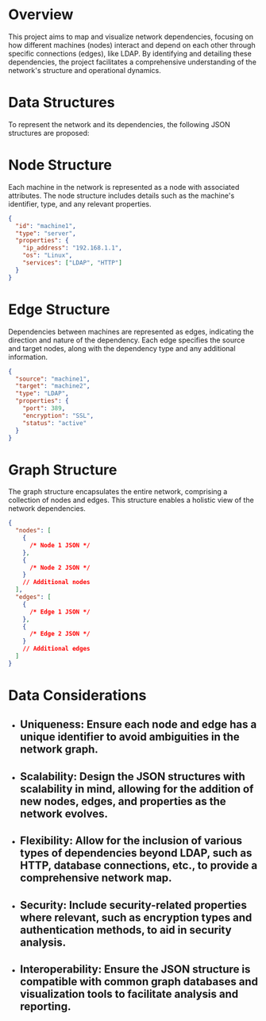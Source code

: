 # Overview

This project aims to map and visualize network dependencies, focusing on how different machines (nodes) interact and depend on each other through specific connections (edges), like LDAP. By identifying and detailing these dependencies, the project facilitates a comprehensive understanding of the network's structure and operational dynamics.

# Data Structures

To represent the network and its dependencies, the following JSON structures are proposed:

# Node Structure

Each machine in the network is represented as a node with associated attributes. The node structure includes details such as the machine's identifier, type, and any relevant properties.

```json
{
  "id": "machine1",
  "type": "server",
  "properties": {
    "ip_address": "192.168.1.1",
    "os": "Linux",
    "services": ["LDAP", "HTTP"]
  }
}
```

# Edge Structure

Dependencies between machines are represented as edges, indicating the direction and nature of the dependency. Each edge specifies the source and target nodes, along with the dependency type and any additional information.

```json
{
  "source": "machine1",
  "target": "machine2",
  "type": "LDAP",
  "properties": {
    "port": 389,
    "encryption": "SSL",
    "status": "active"
  }
}
```

# Graph Structure

The graph structure encapsulates the entire network, comprising a collection of nodes and edges. This structure enables a holistic view of the network dependencies.

```json
{
  "nodes": [
    {
      /* Node 1 JSON */
    },
    {
      /* Node 2 JSON */
    }
    // Additional nodes
  ],
  "edges": [
    {
      /* Edge 1 JSON */
    },
    {
      /* Edge 2 JSON */
    }
    // Additional edges
  ]
}
```

# Data Considerations

- ## Uniqueness: Ensure each node and edge has a unique identifier to avoid ambiguities in the network graph.
- ## Scalability: Design the JSON structures with scalability in mind, allowing for the addition of new nodes, edges, and properties as the network evolves.
- ## Flexibility: Allow for the inclusion of various types of dependencies beyond LDAP, such as HTTP, database connections, etc., to provide a comprehensive network map.
- ## Security: Include security-related properties where relevant, such as encryption types and authentication methods, to aid in security analysis.
- ## Interoperability: Ensure the JSON structure is compatible with common graph databases and visualization tools to facilitate analysis and reporting.
